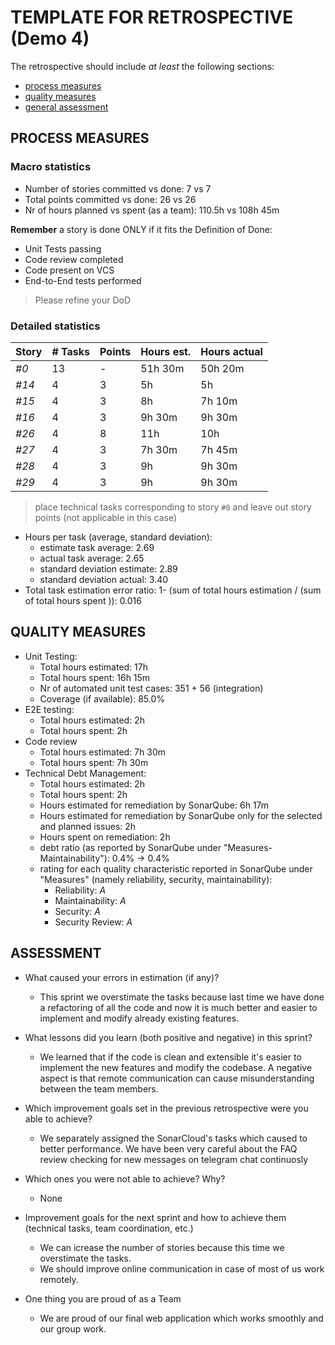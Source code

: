 TEMPLATE FOR RETROSPECTIVE (Demo 4)
=====================================

The retrospective should include _at least_ the following
sections:

- [process measures](#process-measures)
- [quality measures](#quality-measures)
- [general assessment](#assessment)

## PROCESS MEASURES 

### Macro statistics

- Number of stories committed vs done: 7 vs 7
- Total points committed vs done: 26 vs 26
- Nr of hours planned vs spent (as a team): 110.5h vs 108h 45m

**Remember**  a story is done ONLY if it fits the Definition of Done:
 
- Unit Tests passing
- Code review completed
- Code present on VCS
- End-to-End tests performed

> Please refine your DoD 

### Detailed statistics

| Story  | # Tasks | Points | Hours est. | Hours actual |
|--------|---------|--------|------------|--------------|
| _#0_   |   13    |    -   |    51h 30m |   50h 20m    |
| _#14_  |    4    |    3   |    5h      |     5h       |
| _#15_  |    4    |    3   |    8h      |    7h 10m    |
| _#16_  |    4    |    3   |    9h 30m  |    9h 30m    |
| _#26_  |    4    |    8   |    11h     |    10h       |
| _#27_  |    4    |    3   |    7h 30m  |    7h 45m    |
| _#28_  |    4    |    3   |    9h      |    9h 30m    |
| _#29_  |    4    |    3   |    9h      |    9h 30m    |
   

> place technical tasks corresponding to story `#0` and leave out story points (not applicable in this case)

- Hours per task (average, standard deviation):
  - estimate task average: 2.69
  - actual task average: 2.65
  - standard deviation estimate: 2.89
  - standard deviation actual: 3.40
- Total task estimation error ratio: 1- (sum of total hours estimation / (sum of total hours spent )): 0.016

  
## QUALITY MEASURES 

- Unit Testing:
  - Total hours estimated: 17h 
  - Total hours spent: 16h 15m
  - Nr of automated unit test cases: 351 + 56 (integration)
  - Coverage (if available): 85.0%
- E2E testing:
  - Total hours estimated: 2h
  - Total hours spent: 2h
- Code review 
  - Total hours estimated: 7h 30m 
  - Total hours spent: 7h 30m
- Technical Debt Management:
  - Total hours estimated: 2h
  - Total hours spent: 2h
  - Hours estimated for remediation by SonarQube:  6h 17m 
  - Hours estimated for remediation by SonarQube only for the selected and planned issues: 2h
  - Hours spent on remediation: 2h
  - debt ratio (as reported by SonarQube under "Measures-Maintainability"): 0.4% -> 0.4%
  - rating for each quality characteristic reported in SonarQube under "Measures" (namely reliability, security, maintainability): 
    - Reliability: _A_
    - Maintainability: _A_
    - Security: _A_
    - Security Review: _A_
  


## ASSESSMENT

- What caused your errors in estimation (if any)?
  - This sprint we overstimate the tasks because last time we have done a refactoring of all the code and now it is much better and easier to implement and modify already existing features.

- What lessons did you learn (both positive and negative) in this sprint?
  - We learned that if the code is clean and extensible it's easier to implement the new features and modify the codebase. A negative aspect is that remote communication can cause misunderstanding between the team members.

- Which improvement goals set in the previous retrospective were you able to achieve? 
  - We separately assigned the SonarCloud's tasks which caused to better performance. We have been very careful about the FAQ review checking for new messages on telegram chat continuosly
  
- Which ones you were not able to achieve? Why?
  - None

- Improvement goals for the next sprint and how to achieve them (technical tasks, team coordination, etc.)
  - We can icrease the number of stories because this time we overstimate the tasks.
  - We should improve online communication in case of most of us work remotely. 

- One thing you are proud of as a Team
  - We are proud of our final web application which works smoothly and our group work.